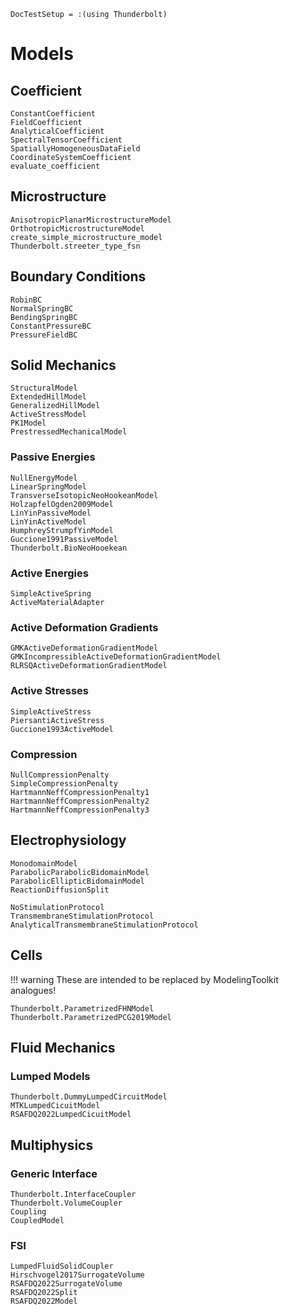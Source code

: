 ```@meta
DocTestSetup = :(using Thunderbolt)
```

# Models

## Coefficient

```@docs
ConstantCoefficient
FieldCoefficient
AnalyticalCoefficient
SpectralTensorCoefficient
SpatiallyHomogeneousDataField
CoordinateSystemCoefficient
evaluate_coefficient
```

## Microstructure

```@docs
AnisotropicPlanarMicrostructureModel
OrthotropicMicrostructureModel
create_simple_microstructure_model
Thunderbolt.streeter_type_fsn
```

## Boundary Conditions

```@docs
RobinBC
NormalSpringBC
BendingSpringBC
ConstantPressureBC
PressureFieldBC
```

## Solid Mechanics

```@docs
StructuralModel
ExtendedHillModel
GeneralizedHillModel
ActiveStressModel
PK1Model
PrestressedMechanicalModel
```

### Passive Energies

```@docs
NullEnergyModel
LinearSpringModel
TransverseIsotopicNeoHookeanModel
HolzapfelOgden2009Model
LinYinPassiveModel
LinYinActiveModel
HumphreyStrumpfYinModel
Guccione1991PassiveModel
Thunderbolt.BioNeoHooekean
```

### Active Energies

```@docs
SimpleActiveSpring
ActiveMaterialAdapter
```

### Active Deformation Gradients

```@docs
GMKActiveDeformationGradientModel
GMKIncompressibleActiveDeformationGradientModel
RLRSQActiveDeformationGradientModel
```

### Active Stresses

```@docs
SimpleActiveStress
PiersantiActiveStress
Guccione1993ActiveModel
```

### Compression

```@docs
NullCompressionPenalty
SimpleCompressionPenalty
HartmannNeffCompressionPenalty1
HartmannNeffCompressionPenalty2
HartmannNeffCompressionPenalty3
```

## Electrophysiology

```@docs
MonodomainModel
ParabolicParabolicBidomainModel
ParabolicEllipticBidomainModel
ReactionDiffusionSplit
```

```@docs
NoStimulationProtocol
TransmembraneStimulationProtocol
AnalyticalTransmembraneStimulationProtocol
```

## Cells

!!! warning
    These are intended to be replaced by ModelingToolkit analogues!

```@docs
Thunderbolt.ParametrizedFHNModel
Thunderbolt.ParametrizedPCG2019Model
```


## Fluid Mechanics

### Lumped Models

```@docs
Thunderbolt.DummyLumpedCircuitModel
MTKLumpedCicuitModel
RSAFDQ2022LumpedCicuitModel
```

## Multiphysics

### Generic Interface

```@docs
Thunderbolt.InterfaceCoupler
Thunderbolt.VolumeCoupler
Coupling
CoupledModel
```

### FSI

```@docs
LumpedFluidSolidCoupler
Hirschvogel2017SurrogateVolume
RSAFDQ2022SurrogateVolume
RSAFDQ2022Split
RSAFDQ2022Model
```
